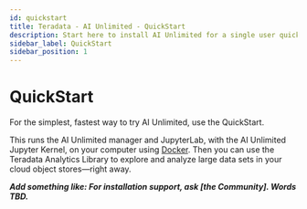 ```yaml
---
id: quickstart
title: Teradata - AI Unlimited - QuickStart
description: Start here to install AI Unlimited for a single user quickly.
sidebar_label: QuickStart
sidebar_position: 1
---
```


# QuickStart

For the simplest, fastest way to try AI Unlimited, use the QuickStart. 
 
This runs the AI Unlimited manager and JupyterLab, with the AI Unlimited Jupyter Kernel, on your computer using [Docker](https://www.docker.com/). Then you can use the Teradata Analytics Library to explore and analyze large data sets in your cloud object stores&mdash;right away.

***Add something like: For installation support, ask [the Community]. Words TBD.***
